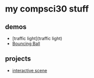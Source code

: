 # my compsci30 stuff
## demos
- [traffic light](traffic light)
- [Bouncing Ball](bouncingball)


## projects
- [interactive scene](scene)
